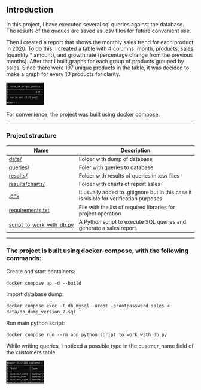 ## Introduction
In this project, I have executed several sql queries against the database. The results of the queries are saved as .csv files for future convenient use. 

Then I created a report that shows the monthly sales trend for each product in 2020. To do this, I created a table with 4 columns: month, products, sales (quantity * amount), and growth rate (percentage change from the previous 
months). After that I built graphs for each group of products grouped by sales. 
Since there were 197 unique products in the table, it was decided to make a graph for every 10 products for clarity.

<img src="https://github.com/Keruiiia/test_task_idf/blob/dca9a1c34eab747ee1ee43a94a760a47885c2aa8/img.png" width=20% height=20%>

For convenience, the project was built using docker compose.

***
### Project structure


| Name                                                                                                                                          | Description                                                                             |
|-----------------------------------------------------------------------------------------------------------------------------------------------|-----------------------------------------------------------------------------------------|
| [data/](https://github.com/Keruiiia/test_task_idf/blob/b8f0c76f2b3dfa6b74f42c3c604293d67795a730/data)                                         | Folder with dump of database                                                            |                                              |
| [queries/](https://github.com/Keruiiia/test_task_idf/blob/221bc3c238d939eb5e483be8a9d5adb91d880d8a/queries)                                   | Foler with queries to database                                                          |
| [results/](https://github.com/Keruiiia/test_task_idf/blob/221bc3c238d939eb5e483be8a9d5adb91d880d8a/results)                                   | Folder with results of queries in .csv files                                            |
| [results/charts/](https://github.com/Keruiiia/test_task_idf/blob/221bc3c238d939eb5e483be8a9d5adb91d880d8a/results/charts)                     | Folder with charts of report sales                                                      |
| [.env](https://github.com/Keruiiia/test_task_idf/blob/b8f0c76f2b3dfa6b74f42c3c604293d67795a730/.env)                                          | It usually added to .gitignore but in this case it is visible for verification purposes |                                              |
| [requirements.txt](https://github.com/Keruiiia/test_task_idf/blob/b8f0c76f2b3dfa6b74f42c3c604293d67795a730/requirements.txt)                  | File with the list of required libraries for project operation                          |
| [script_to_work_with_db.py](https://github.com/Keruiiia/test_task_idf/blob/681d192f7a69096226f0e4274ff94a5ea71d9e47/script_to_work_with_db.py) | A Python script to execute SQL queries and generate a sales report.                                                                                        |
***
### The project is built using docker-compose, with the following commands:
Create and start containers:
```
docker compose up -d --build
```
Import database dump:
```
docker compose exec -T db mysql -uroot -prootpassword sales < data/db_dump_version_2.sql
```
Run main python script:
```
docker compose run --rm app python script_to_work_with_db.py
```

While writing queries, I noticed a possible typo in the custmer_name field of the customers table.

<img src="https://github.com/Keruiiia/test_task_idf/blob/eb884a6ceefd2df8a8e7e48b71da2657f489510c/img_1.png" width=20% height=20%>

